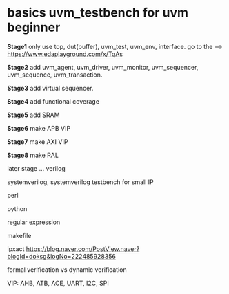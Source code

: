 # basics uvm_testbench for uvm beginner
**Stage1**
only use top, dut(buffer), uvm_test, uvm_env, interface.
go to the --> 
https://www.edaplayground.com/x/TqAs

**Stage2**
add uvm_agent, uvm_driver, uvm_monitor, uvm_sequencer, uvm_sequence, uvm_transaction.

**Stage3**
add virtual sequencer.

**Stage4**
add functional coverage

**Stage5**
add SRAM

**Stage6**
make APB VIP

**Stage7**
make AXI VIP

**Stage8**
make RAL

later stage ...
  verilog
  
  systemverilog, systemverilog testbench for small IP
  
  perl
  
  python
  
  regular expression
  
  makefile
  
  ipxact
    https://blog.naver.com/PostView.naver?blogId=doksg&logNo=222485928356

  formal verification vs dynamic verification

  VIP: AHB, ATB, ACE, UART, I2C, SPI
    




